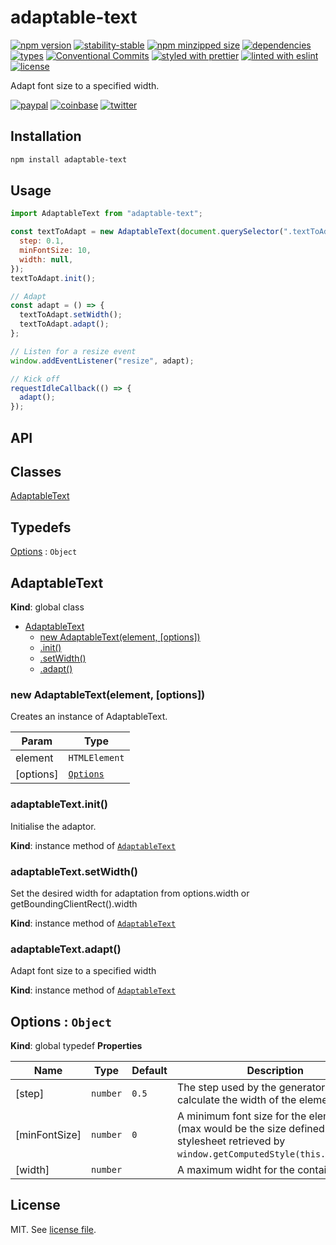 # adaptable-text

[![npm version](https://img.shields.io/npm/v/adaptable-text)](https://www.npmjs.com/package/adaptable-text)
[![stability-stable](https://img.shields.io/badge/stability-stable-green.svg)](https://www.npmjs.com/package/adaptable-text)
[![npm minzipped size](https://img.shields.io/bundlephobia/minzip/adaptable-text)](https://www.npmjs.com/package/adaptable-text)
[![dependencies](https://img.shields.io/david/dmnsgn/adaptable-text)](https://github.com/dmnsgn/adaptable-text/blob/main/package.json)
[![types](https://img.shields.io/npm/types/adaptable-text)](https://github.com/microsoft/TypeScript)
[![Conventional Commits](https://img.shields.io/badge/Conventional%20Commits-1.0.0-fa6673.svg)](https://conventionalcommits.org)
[![styled with prettier](https://img.shields.io/badge/styled_with-Prettier-f8bc45.svg?logo=prettier)](https://github.com/prettier/prettier)
[![linted with eslint](https://img.shields.io/badge/linted_with-ES_Lint-4B32C3.svg?logo=eslint)](https://github.com/eslint/eslint)
[![license](https://img.shields.io/github/license/dmnsgn/adaptable-text)](https://github.com/dmnsgn/adaptable-text/blob/main/LICENSE.md)

Adapt font size to a specified width.

[![paypal](https://img.shields.io/badge/donate-paypal-informational?logo=paypal)](https://paypal.me/dmnsgn)
[![coinbase](https://img.shields.io/badge/donate-coinbase-informational?logo=coinbase)](https://commerce.coinbase.com/checkout/56cbdf28-e323-48d8-9c98-7019e72c97f3)
[![twitter](https://img.shields.io/twitter/follow/dmnsgn?style=social)](https://twitter.com/dmnsgn)

## Installation

```bash
npm install adaptable-text
```

## Usage

```js
import AdaptableText from "adaptable-text";

const textToAdapt = new AdaptableText(document.querySelector(".textToAdapt"), {
  step: 0.1,
  minFontSize: 10,
  width: null,
});
textToAdapt.init();

// Adapt
const adapt = () => {
  textToAdapt.setWidth();
  textToAdapt.adapt();
};

// Listen for a resize event
window.addEventListener("resize", adapt);

// Kick off
requestIdleCallback(() => {
  adapt();
});
```

## API

<!-- api-start -->

## Classes

<dl>
<dt><a href="#AdaptableText">AdaptableText</a></dt>
<dd></dd>
</dl>

## Typedefs

<dl>
<dt><a href="#Options">Options</a> : <code>Object</code></dt>
<dd></dd>
</dl>

<a name="AdaptableText"></a>

## AdaptableText

**Kind**: global class

- [AdaptableText](#AdaptableText)
  - [new AdaptableText(element, [options])](#new_AdaptableText_new)
  - [.init()](#AdaptableText+init)
  - [.setWidth()](#AdaptableText+setWidth)
  - [.adapt()](#AdaptableText+adapt)

<a name="new_AdaptableText_new"></a>

### new AdaptableText(element, [options])

Creates an instance of AdaptableText.

| Param     | Type                             |
| --------- | -------------------------------- |
| element   | <code>HTMLElement</code>         |
| [options] | [<code>Options</code>](#Options) |

<a name="AdaptableText+init"></a>

### adaptableText.init()

Initialise the adaptor.

**Kind**: instance method of [<code>AdaptableText</code>](#AdaptableText)
<a name="AdaptableText+setWidth"></a>

### adaptableText.setWidth()

Set the desired width for adaptation from options.width or getBoundingClientRect().width

**Kind**: instance method of [<code>AdaptableText</code>](#AdaptableText)
<a name="AdaptableText+adapt"></a>

### adaptableText.adapt()

Adapt font size to a specified width

**Kind**: instance method of [<code>AdaptableText</code>](#AdaptableText)
<a name="Options"></a>

## Options : <code>Object</code>

**Kind**: global typedef
**Properties**

| Name          | Type                | Default          | Description                                                                                                                               |
| ------------- | ------------------- | ---------------- | ----------------------------------------------------------------------------------------------------------------------------------------- |
| [step]        | <code>number</code> | <code>0.5</code> | The step used by the generator to calculate the width of the element.                                                                     |
| [minFontSize] | <code>number</code> | <code>0</code>   | A minimum font size for the element (max would be the size defined in a stylesheet retrieved by `window.getComputedStyle(this.element)`). |
| [width]       | <code>number</code> | <code></code>    | A maximum widht for the container..                                                                                                       |

<!-- api-end -->

## License

MIT. See [license file](https://github.com/dmnsgn/adaptable-text/blob/main/LICENSE.md).
